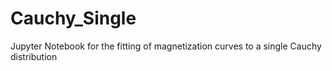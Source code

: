 # Cauchy_Single
Jupyter Notebook for the fitting of magnetization curves to a single Cauchy distribution

